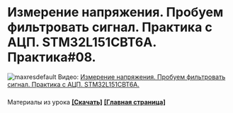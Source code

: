 # Измерение напряжения. Пробуем фильтровать сигнал. Практика с АЦП. STM32L151CBT6A. Практика#08.
![maxresdefault](https://user-images.githubusercontent.com/68805120/119237784-5b135d80-bb47-11eb-927d-dc40acc37d1a.jpg)
Видео: [Измерение напряжения. Пробуем фильтровать сигнал. Практика с АЦП. STM32L151CBT6A.](https://youtu.be/feRibFTpwaU)
###
Материалы из урока **[[Скачать]](https://github.com/Solderingironspb/Lessons-Stm32/archive/ADC_Voltmeter_1.zip)**
**[[Главная страница]](https://github.com/Solderingironspb/Lessons-Stm32/blob/master/README.md)**
